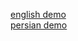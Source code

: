 <a href="https://raw.githack.com/moein1378/portfolio-template/master/english/v%200.0.1/index.html" target="_blank">english demo</a>
<br>
<a href="https://raw.githack.com/moein1378/portfolio-template/master/persian/v%200.0.0/index.html" target="_blank">persian demo</a>

